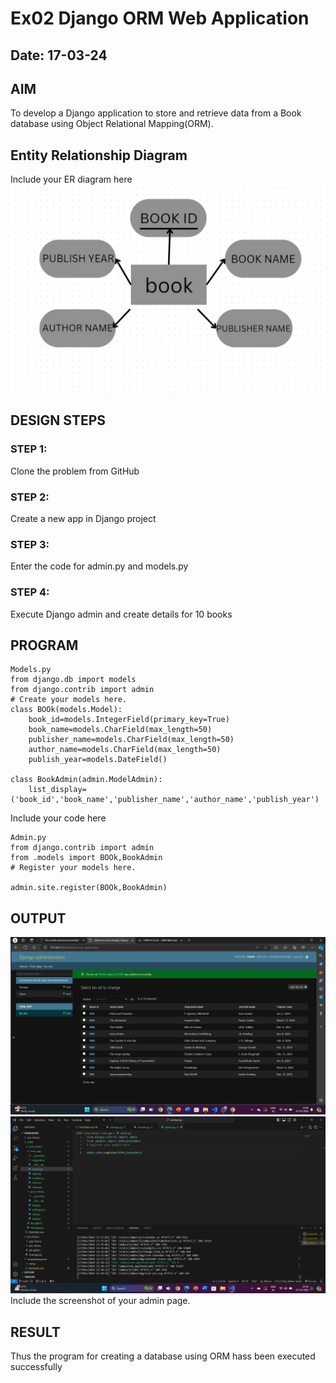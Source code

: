 # Ex02 Django ORM Web Application
## Date: 17-03-24

## AIM
To develop a Django application to store and retrieve data from a Book database using Object Relational Mapping(ORM).

## Entity Relationship Diagram

Include your ER diagram here
![alt text](<Screenshot 2024-03-18 225821.png>)
## DESIGN STEPS

### STEP 1:
Clone the problem from GitHub

### STEP 2:
Create a new app in Django project

### STEP 3:
Enter the code for admin.py and models.py

### STEP 4:
Execute Django admin and create details for 10 books

## PROGRAM
```
Models.py
from django.db import models
from django.contrib import admin
# Create your models here.
class BOOk(models.Model):
    book_id=models.IntegerField(primary_key=True)
    book_name=models.CharField(max_length=50)
    publisher_name=models.CharField(max_length=50)
    author_name=models.CharField(max_length=50)
    publish_year=models.DateField()

class BookAdmin(admin.ModelAdmin):
    list_display=('book_id','book_name','publisher_name','author_name','publish_year')  
```    
Include your code here
```
Admin.py
from django.contrib import admin
from .models import BOOk,BookAdmin
# Register your models here.

admin.site.register(BOOk,BookAdmin)
```
## OUTPUT
![alt text](image.png)
![alt text](<Screenshot 2024-03-17 233911.png>)
Include the screenshot of your admin page.


## RESULT
Thus the program for creating a database using ORM hass been executed successfully
